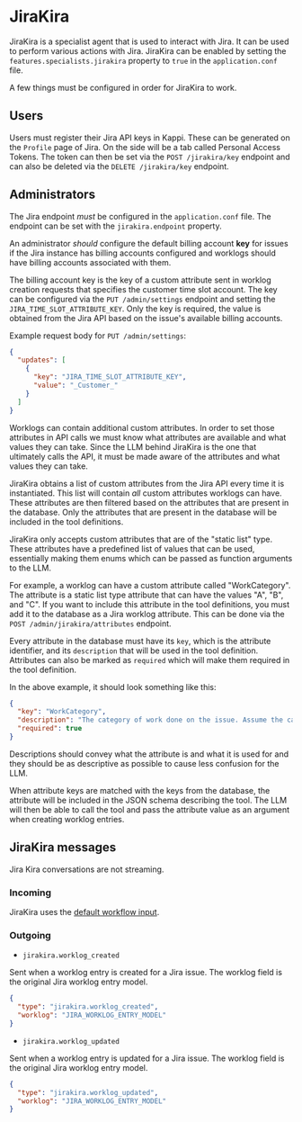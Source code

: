 # JiraKira

JiraKira is a specialist agent that is used to interact with Jira. It can be used to perform various actions with Jira.
JiraKira can be enabled by setting the `features.specialists.jirakira` property to `true` in the `application.conf`
file.

A few things must be configured in order for JiraKira to work.

## Users

Users must register their Jira API keys in Kappi. These can be generated on the `Profile` page of Jira. On the side will
be a tab called Personal Access Tokens. The token can then be set via the `POST /jirakira/key` endpoint and can also be
deleted via the `DELETE /jirakira/key` endpoint.

## Administrators

The Jira endpoint _must_ be configured in the `application.conf` file. The endpoint can be set with the
`jirakira.endpoint` property.

An administrator _should_ configure the default billing account **key** for issues if the Jira instance has billing
accounts configured and worklogs should have billing accounts associated with them.

The billing account key is the key of a custom attribute sent in worklog creation requests that specifies the customer
time slot account. The key can be configured via the `PUT /admin/settings` endpoint and setting the
`JIRA_TIME_SLOT_ATTRIBUTE_KEY`. Only the key is required, the value is obtained from the Jira API based on the issue's
available billing accounts.

Example request body for `PUT /admin/settings`:

```json
{
  "updates": [
    {
      "key": "JIRA_TIME_SLOT_ATTRIBUTE_KEY",
      "value": "_Customer_"
    }
  ]
}
```

Worklogs can contain additional custom attributes. In order to set those attributes in API calls we must know what
attributes are available and what values they can take. Since the LLM behind JiraKira is the one that ultimately calls
the API, it must be made aware of the attributes and what values they can take.

JiraKira obtains a list of custom attributes from the Jira API every time it is instantiated. This list will
contain _all_ custom attributes worklogs can have. These attributes are then filtered based on the attributes that are
present in the database. Only the attributes that are present in the database will be included in the tool definitions.

JiraKira only accepts custom attributes that are of the "static list" type. These attributes have a predefined list of
values that can be used, essentially making them enums which can be passed as function arguments to the LLM.

For example, a worklog can have a custom attribute called "WorkCategory". The attribute is a static list type attribute
that can have the values "A", "B", and "C". If you want to include this attribute in the tool definitions, you must add
it to the database as a Jira worklog attribute. This can be done via the `POST /admin/jirakira/attributes` endpoint.

Every attribute in the database must have its `key`, which is the attribute identifier, and its `description` that will
be used in the tool definition. Attributes can also be marked as `required` which will make them required in the tool
definition.

In the above example, it should look something like this:

```json
{
  "key": "WorkCategory",
  "description": "The category of work done on the issue. Assume the category to be A, unless the user's instruction says otherwise.",
  "required": true
}
```

Descriptions should convey what the attribute is and what it is used for and they should be as descriptive
as possible to cause less confusion for the LLM.

When attribute keys are matched with the keys from the database, the attribute will be included in the JSON schema
describing the tool. The LLM will then be able to call the tool and pass the attribute value as an argument when
creating worklog entries.

## JiraKira messages

Jira Kira conversations are not streaming.

### Incoming

JiraKira uses the [default workflow input](./MESSAGES.md#default-workflow-input).

### Outgoing

- `jirakira.worklog_created`

Sent when a worklog entry is created for a Jira issue.
The worklog field is the original Jira worklog entry model.

```json
{
  "type": "jirakira.worklog_created",
  "worklog": "JIRA_WORKLOG_ENTRY_MODEL"
}
```

- `jirakira.worklog_updated`

Sent when a worklog entry is updated for a Jira issue.
The worklog field is the original Jira worklog entry model.

```json
{
  "type": "jirakira.worklog_updated",
  "worklog": "JIRA_WORKLOG_ENTRY_MODEL"
}
```

